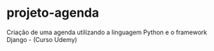 # projeto-agenda
Criação de uma agenda utilizando a linguagem Python e o framework Django - (Curso Udemy)
